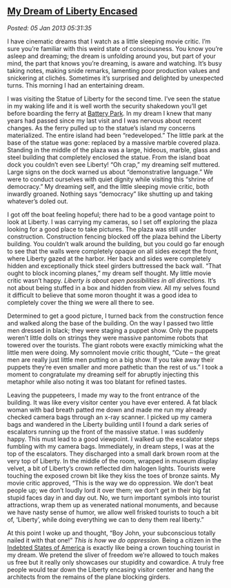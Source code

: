 
[My Dream of 
Liberty Encased](http://bakerjd99.wordpress.com/2013/01/04/my-dream-of-liberty-encased/)
-----------------------------------------------------------------------------------------------------

*Posted: 05 Jan 2013 05:31:35*

I have cinematic dreams that I watch as a little sleeping movie critic.
I’m sure you’re familiar with this weird state of consciousness. You
know you’re asleep and dreaming; the dream is unfolding around you, but
part of your mind, the part that knows you’re dreaming, is aware and
watching. It’s busy taking notes, making snide remarks, lamenting poor
production values and snickering at clichés. Sometimes it’s surprised
and delighted by unexpected turns. This morning I had an entertaining
dream.

I was visiting the Statue of Liberty for the second time. I’ve seen the
statue in my waking life and it is well worth the security shakedown
you’ll get before boarding the ferry at [Battery
Park](http://www.statuecruises.com/pd\_directions.html). In my dream I
knew that many years had passed since my last visit and I was nervous
about recent changes. As the ferry pulled up to the statue’s island my
concerns materialized. The entire island had been “redeveloped.” The
little park at the base of the statue was gone: replaced by a massive
marble covered plaza. Standing in the middle of the plaza was a large,
hideous, marble, glass and steel building that completely enclosed the
statue. From the island boat dock you couldn’t even see Liberty! “Oh
crap,” my dreaming self muttered. Large signs on the dock warned us
about “demonstrative language.” We were to conduct ourselves with quiet
dignity while visiting this “shrine of democracy.” My dreaming self, and
the little sleeping movie critic, both inwardly groaned. Nothing says
“democracy” like shutting up and taking whatever’s doled out.

I got off the boat feeling hopeful; there had to be a good vantage point
to look at Liberty. I was carrying my cameras, so I set off exploring
the plaza looking for a good place to take pictures. The plaza was still
under construction. Construction fencing blocked off the plaza behind
the Liberty building. You couldn’t walk around the building, but you
could go far enough to see that the walls were completely opaque on all
sides except the front, where Liberty gazed at the harbor. Her back and
sides were completely hidden and exceptionally thick steel girders
buttressed the back wall. “That ought to block incoming planes,” my
dream self thought. My little movie critic wasn’t happy. *Liberty is
about open possibilities in all directions.* It’s not about being
stuffed in a box and hidden from view. All my selves found it difficult
to believe that some moron thought it was a good idea to completely
cover the thing we were all there to see.

Determined to get a good picture, I turned back from the construction
fence and walked along the base of the building. On the way I passed two
little men dressed in black; they were staging a puppet show. Only the
puppets weren’t little dolls on strings they were massive pantomime
robots that towered over the tourists. The giant robots were exactly
mimicking what the little men were doing. My somnolent movie critic
thought, “Cute – the great men are really just little men putting on a
big show. If you take away their puppets they’re even smaller and more
pathetic than the rest of us.” I took a moment to congratulate my
dreaming self for abruptly injecting this metaphor while also noting it
was too blatant for refined tastes.

Leaving the puppeteers, I made my way to the front entrance of the
building. It was like every visitor center you have ever entered. A fat
black woman with bad breath patted me down and made me run my already
checked camera bags through an x-ray scanner. I picked up my camera bags
and wandered in the Liberty building until I found a dark series of
escalators running up the front of the massive statue. I was suddenly
happy. This must lead to a good viewpoint. I walked up the escalator
steps fumbling with my camera bags. Immediately, in dream steps, I was
at the top of the escalators. They discharged into a small dark brown
room at the very top of Liberty. In the middle of the room, wrapped in
museum display velvet, a bit of Liberty’s crown reflected dim halogen
lights. Tourists were touching the exposed crown bit like they kiss the
toes of bronze saints. My movie critic approved, “This is the way we do
oppression. We don’t beat people up; we don’t loudly lord it over them;
we don’t get in their big fat stupid faces day in and day out. No, we
turn important symbols into tourist attractions, wrap them up as
venerated national monuments, and because we have nasty sense of humor,
we allow well frisked tourists to touch a bit of, ‘Liberty’, while doing
everything we can to deny them real liberty.”

At this point I woke up and thought, “Boy John, your subconscious
totally nailed it with that one!” *This is how we do oppression.* Being
a citizen in the [Indebted States of
America](http://www.usdebtclock.org/) is exactly like being a crown
touching tourist in my dream. We pretend the sliver of freedom we’re
allowed to touch makes us free but it really only showcases our
stupidity and cowardice. A truly free people would tear down the Liberty
encasing visitor center and hang the architects from the remains of the
plane blocking girders.
